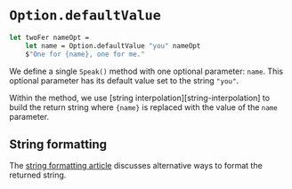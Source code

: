 # `Option.defaultValue`

```fsharp
let twoFer nameOpt =
    let name = Option.defaultValue "you" nameOpt
    $"One for {name}, one for me."
```

We define a single `Speak()` method with one optional parameter: `name`.
This optional parameter has its default value set to the string `"you"`.

Within the method, we use [string interpolation][string-interpolation] to build the return string where `{name}` is replaced with the value of the `name` parameter.

## String formatting

The [string formatting article][article-string-formatting] discusses alternative ways to format the returned string.

[article-string-formatting]: https://exercism.org/tracks/fsharp/exercises/two-fer/articles/string-formatting
